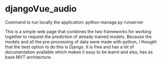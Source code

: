 # djangoVue_audio
Command to run locally the application: python manage.py runserver

This is a simple web page that combines the two frameworks for working together to request the prediction of already trained models. Because the models and all the pre-processing of data were made with python, I thought that the best option to do this is Django. 
It is free and has  a lot of documentation available which makes it easy to be learnt and also, has as base MVT architecture.
